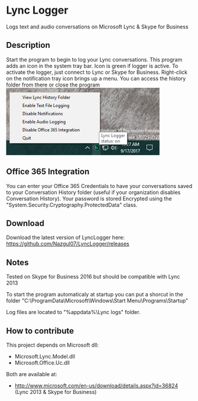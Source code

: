 # Lync Logger

Logs text and audio conversations on Microsoft Lync & Skype for Business

## Description

Start the program to begin to log your Lync conversations.
This program adds an icon in the system tray bar.
Icon is green if logger is active. To activate the logger, just connect to Lync or Skype for Business.
Right-click on the notification tray icon brings up a menu. You can access the history folder from there or close the program
![alt text](https://raw.githubusercontent.com/Nazgul07/LyncLogger/master/screenshot.png "ScreenShot")

## Office 365 Integration
You can enter your Office 365 Credentials to have your conversations saved to your Conversation History folder (useful if your organization disables Conversation History). Your password is stored Encrypted using the "System.Security.Cryptography.ProtectedData" class.


## Download

Download the latest version of LyncLogger here:
https://github.com/Nazgul07/LyncLogger/releases


## Notes

Tested on Skype for Business 2016 but should be compatible with Lync 2013

To start the program automaticaly at startup you can put a shorcut in the folder "C:\ProgramData\Microsoft\Windows\Start Menu\Programs\Startup"

Log files are located to "%appdata%\Lync logs" folder.


## How to contribute

This project depends on Microsoft dll:
- Microsoft.Lync.Model.dll
- Microsoft.Office.Uc.dll

Both are available at:
- http://www.microsoft.com/en-us/download/details.aspx?id=36824 (Lync 2013 & Skype for Business)

